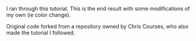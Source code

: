 I ran through this tutorial. This is the end result with some modifications of my own (ie color change).

Original code forked from a repository owned by Chris Courses, who also made the tutorial I followed.

